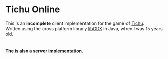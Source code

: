 # Tichu Online
This is an **incomplete** client implementation for the game of [Tichu](https://en.wikipedia.org/wiki/Tichu).<br>
Written using the cross platform library [libGDX](https://libgdx.com/) in Java, when I was 15 years old.<br><br>
#### The is also a server [implementation](https://github.com/nrallakis/Tichu-Server).
